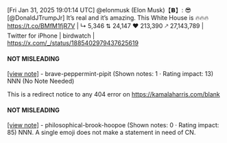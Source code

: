 [Fri Jan 31, 2025 19:01:14 UTC] @elonmusk (Elon Musk)【𝗕】: 😎 [@DonaldJTrumpJr] It’s real and it’s amazing. This White House is 🔥🔥🔥 https://t.co/BMfM1fjR7V | ↳ 5,346 ⇅ 24,147 ♥ 213,390 🡕 27,143,789 | Twitter for iPhone | birdwatch | https://x.com/_/status/1885402979437625619

#### NOT MISLEADING

[[view note]](https://x.com/i/birdwatch/n/1885456570798018627) - brave-peppermint-pipit (Shown notes: 1 · Rating impact: 13)
NNN (No Note Needed)

This is a redirect notice to any 404 error on 
https://kamalaharris.com/blank

#### NOT MISLEADING

[[view note]](https://x.com/i/birdwatch/n/1885426630488887417) - philosophical-brook-hoopoe (Shown notes: 0 · Rating impact: 85)
NNN. A single emoji does not make a statement in need of CN.
